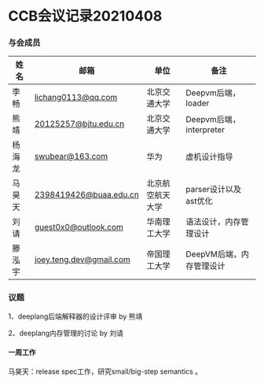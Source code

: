 # CCB会议记录20210408

### 与会成员

| 姓名   | 邮箱                                      | 单位             | 备注                     |
| ------ | ----------------------------------------- | ---------------- | ------------------------ |
| 李畅   | lichang0113@qq.com                        | 北京交通大学     | Deepvm后端，loader       |
| 熊靖   | 20125257@bjtu.edu.cn                      | 北京交通大学     | Deepvm后端，interpreter  |
| 杨海龙 | [swubear@163.com](mailto:swubear@163.com) | 华为             | 虚机设计指导             |
| 马昊天 | 2398419426@buaa.edu.cn                    | 北京航空航天大学 | parser设计以及ast优化    |
| 刘请   | guest0x0@outlook.com                      | 华南理工大学     | 语法设计，内存管理设计   |
| 滕泓宇 | joey.teng.dev@gmail.com                   | 帝国理工大学     | DeepVM后端，内存管理设计 |

### 议题

1、deeplang后端解释器的设计评审 by 熊靖

2、deeplang内存管理的讨论 by 刘请

#### 一周工作

马昊天：release spec工作，研究small/big-step semantics 。



